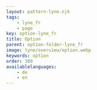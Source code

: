 ```yaml
---
layout: pattern-lyne.njk
tags: 
    - lyne_fr
    - page
key: option-lyne_fr
title: Option
parent: option-folder-lyne_fr
image: lyne/overview/option.webp
keywords: option
order: 300
availablelanguages: 
    - de
    - en
---
```

